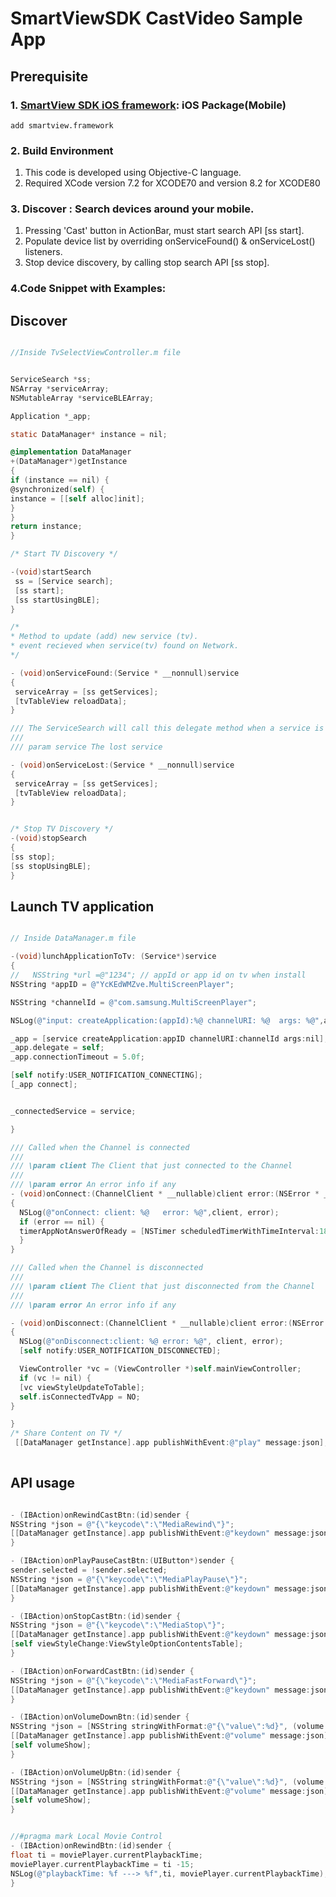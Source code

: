 # SmartViewSDK CastVideo Sample App #

## Prerequisite

### 1. [SmartView SDK iOS framework](http://www.samsungdforum.com/AddLibrary/SmartViewDownload):  iOS Package(Mobile)
	
	add smartview.framework
	
### 2. Build Environment
1. This code is developed using Objective-C language.
2. Required XCode version 7.2 for XCODE70 and version 8.2 for XCODE80
	

### 3. Discover : Search devices around your mobile.
1. Pressing 'Cast' button in ActionBar, must start search API [ss start].
2. Populate device list by overriding onServiceFound() & onServiceLost() listeners.
3. Stop device discovery, by calling stop search API [ss stop].

### 4.Code Snippet with Examples:

## Discover ##

```objective-c

//Inside TvSelectViewController.m file


ServiceSearch *ss;
NSArray *serviceArray;
NSMutableArray *serviceBLEArray;

Application *_app;

static DataManager* instance = nil;

@implementation DataManager
+(DataManager*)getInstance
{
if (instance == nil) {
@synchronized(self) {
instance = [[self alloc]init];
}
}
return instance;
}

/* Start TV Discovery */

-(void)startSearch
 ss = [Service search];
 [ss start];
 [ss startUsingBLE];
}

/*
* Method to update (add) new service (tv).
* event recieved when service(tv) found on Network.
*/

- (void)onServiceFound:(Service * __nonnull)service
{
 serviceArray = [ss getServices];
 [tvTableView reloadData];
}

/// The ServiceSearch will call this delegate method when a service is lost
///
/// param service The lost service

- (void)onServiceLost:(Service * __nonnull)service
{
 serviceArray = [ss getServices];
 [tvTableView reloadData];
}


/* Stop TV Discovery */
-(void)stopSearch
{
[ss stop];
[ss stopUsingBLE];
}

```

## Launch TV application ##

```objective-c

// Inside DataManager.m file

-(void)lunchApplicationToTv: (Service*)service
{
//   NSString *url =@"1234"; // appId or app id on tv when install
NSString *appID = @"YcKEdWMZve.MultiScreenPlayer";

NSString *channelId = @"com.samsung.MultiScreenPlayer";

NSLog(@"input: createApplication:(appId):%@ channelURI: %@  args: %@",appID,  channelId, nil);

_app = [service createApplication:appID channelURI:channelId args:nil];
_app.delegate = self;
_app.connectionTimeout = 5.0f;

[self notify:USER_NOTIFICATION_CONNECTING];
[_app connect];


_connectedService = service;

}

/// Called when the Channel is connected
///
/// \param client The Client that just connected to the Channel
///
/// \param error An error info if any
- (void)onConnect:(ChannelClient * __nullable)client error:(NSError * __nullable)error
{
  NSLog(@"onConnect: client: %@   error: %@",client, error);
  if (error == nil) {
  timerAppNotAnswerOfReady = [NSTimer scheduledTimerWithTimeInterval:18.0f target:self selector:@selector(cannotCommunicateWithTvApp) userInfo:nil repeats:NO];
  }
}

/// Called when the Channel is disconnected
///
/// \param client The Client that just disconnected from the Channel
///
/// \param error An error info if any

- (void)onDisconnect:(ChannelClient * __nullable)client error:(NSError * __nullable)error
{
  NSLog(@"onDisconnect:client: %@ error: %@", client, error);
  [self notify:USER_NOTIFICATION_DISCONNECTED];

  ViewController *vc = (ViewController *)self.mainViewController;
  if (vc != nil) {
  [vc viewStyleUpdateToTable];
  self.isConnectedTvApp = NO;
}

}
/* Share Content on TV */
 [[DataManager getInstance].app publishWithEvent:@"play" message:json];
 
```

## API usage ##

```objective-c

- (IBAction)onRewindCastBtn:(id)sender {
NSString *json = @"{\"keycode\":\"MediaRewind\"}";
[[DataManager getInstance].app publishWithEvent:@"keydown" message:json];
}

- (IBAction)onPlayPauseCastBtn:(UIButton*)sender {
sender.selected = !sender.selected;
NSString *json = @"{\"keycode\":\"MediaPlayPause\"}";
[[DataManager getInstance].app publishWithEvent:@"keydown" message:json];
}

- (IBAction)onStopCastBtn:(id)sender {
NSString *json = @"{\"keycode\":\"MediaStop\"}";
[[DataManager getInstance].app publishWithEvent:@"keydown" message:json];
[self viewStyleChange:ViewStyleOptionContentsTable];
}

- (IBAction)onForwardCastBtn:(id)sender {
NSString *json = @"{\"keycode\":\"MediaFastForward\"}";
[[DataManager getInstance].app publishWithEvent:@"keydown" message:json];
}

- (IBAction)onVolumeDownBtn:(id)sender {
NSString *json = [NSString stringWithFormat:@"{\"value\":%d}", (volume > 0)?--volume:volume];
[[DataManager getInstance].app publishWithEvent:@"volume" message:json];
[self volumeShow];
}

- (IBAction)onVolumeUpBtn:(id)sender {
NSString *json = [NSString stringWithFormat:@"{\"value\":%d}", (volume < 100)?++volume:volume];
[[DataManager getInstance].app publishWithEvent:@"volume" message:json];
[self volumeShow];
}


//#pragma mark Local Movie Control
- (IBAction)onRewindBtn:(id)sender {
float ti = moviePlayer.currentPlaybackTime;
moviePlayer.currentPlaybackTime = ti -15;
NSLog(@"playbackTime: %f ---> %f",ti, moviePlayer.currentPlaybackTime);
}

```

